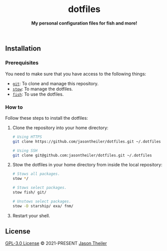 <div align="center">

# dotfiles

**My personal configuration files for fish and more!**

<br />

</div>

## Installation

### Prerequisites

You need to make sure that you have access to the following things:

- [`git`](https://git-scm.com/): To clone and manage this repository.
- [`stow`](https://www.gnu.org/software/stow/): To manage the dotfiles.
- [`fish`](https://fishshell.com/): To use the dotfiles.

### How to

Follow these steps to install the dotfiles:

1. Clone the repository into your home directory:

   ```sh
   # Using HTTPS
   git clone https://github.com/jasontheiler/dotfiles.git ~/.dotfiles

   # Using SSH
   git clone git@github.com:jasontheiler/dotfiles.git ~/.dotfiles
   ```

2. Stow the dotfiles in your home directory from inside the local repository:

   ```sh
   # Stows all packages.
   stow */

   # Stows select packages.
   stow fish/ git/

   # Unstows select packages.
   stow -D starship/ exa/ fnm/
   ```

3. Restart your shell.

## License

[GPL-3.0 License](/LICENSE) © 2021-PRESENT [Jason Theiler](https://github.com/jasontheiler)
